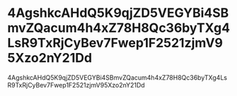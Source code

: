 # 4AgshkcAHdQ5K9qjZD5VEGYBi4SBmvZQacum4h4xZ78H8Qc36byTXg4LsR9TxRjCyBev7Fwep1F2521zjmV95Xzo2nY21Dd
4AgshkcAHdQ5K9qjZD5VEGYBi4SBmvZQacum4h4xZ78H8Qc36byTXg4LsR9TxRjCyBev7Fwep1F2521zjmV95Xzo2nY21Dd
